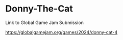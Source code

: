# Donny-The-Cat
Link to Global Game Jam Submission

https://globalgamejam.org/games/2024/donny-cat-4
